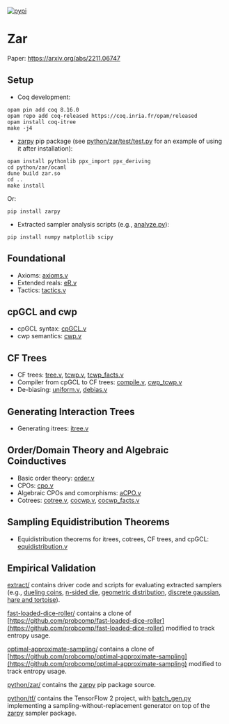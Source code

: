 [![pypi](https://img.shields.io/pypi/v/zarpy)](https://pypi.org/project/zarpy/)

# Zar

Paper: https://arxiv.org/abs/2211.06747

## Setup

* Coq development:
```
opam pin add coq 8.16.0
opam repo add coq-released https://coq.inria.fr/opam/released
opam install coq-itree
make -j4
```

* [zarpy](https://pypi.org/project/zarpy/) pip package (see [python/zar/test/test.py](python/zar/test/test.py) for an example
of using it after installation):
```
opam install pythonlib ppx_import ppx_deriving
cd python/zar/ocaml
dune build zar.so
cd ..
make install
```

Or:
```
pip install zarpy
```

* Extracted sampler analysis scripts (e.g., [analyze.py](extract/geometric/analyze.py)):
```
pip install numpy matplotlib scipy
```

## Foundational

* Axioms: [axioms.v](axioms.v)
* Extended reals: [eR.v](eR.v)
* Tactics: [tactics.v](tactics.v)

## cpGCL and cwp

* cpGCL syntax: [cpGCL.v](cpGCL.v)
* cwp semantics: [cwp.v](cwp.v)

## CF Trees

* CF trees: [tree.v](tree.v), [tcwp.v](tcwp.v), [tcwp_facts.v](tcwp_facts.v)
* Compiler from cpGCL to CF trees: [compile.v](compile.v), [cwp_tcwp.v](cwp_tcwp.v)
* De-biasing: [uniform.v](uniform.v), [debias.v](debias.v)

## Generating Interaction Trees

* Generating itrees: [itree.v](itree.v)

## Order/Domain Theory and Algebraic Coinductives

* Basic order theory: [order.v](order.v)
* CPOs: [cpo.v](cpo.v)
* Algebraic CPOs and comorphisms: [aCPO.v](aCPO.v)
* Cotrees: [cotree.v](cotree.v), [cocwp.v](cocwp.v), [cocwp_facts.v](cocwp_facts.v)

## Sampling Equidistribution Theorems

* Equidistribution theorems for itrees, cotrees, CF trees, and cpGCL: [equidistribution.v](equidistribution.v)

## Empirical Validation

[extract/](extract/) contains driver code and scripts for evaluating extracted samplers (e.g., [dueling coins](dueling_coins.v), [n-sided die](./die.v), [geometric distribution](geometric.v), [discrete gaussian](gaussian.v), [hare and tortoise](hare.v)).

[fast-loaded-dice-roller/](fast-loaded-dice-roller/) contains a clone of [https://github.com/probcomp/fast-loaded-dice-roller](https://github.com/probcomp/fast-loaded-dice-roller) modified to track entropy usage.

[optimal-approximate-sampling/](optimal-approximate-sampling/) contains a clone of [https://github.com/probcomp/optimal-approximate-sampling](https://github.com/probcomp/optimal-approximate-sampling) modified to track entropy usage.

[python/zar/](python/zar/) contains the [zarpy](https://pypi.org/project/zarpy/) pip package source.

[python/tf/](python/tf/) contains the TensorFlow 2 project, with [batch_gen.py](python/tf/batch_gen.py) implementing a sampling-without-replacement generator on top of the [zarpy](https://pypi.org/project/zarpy/) sampler package.
